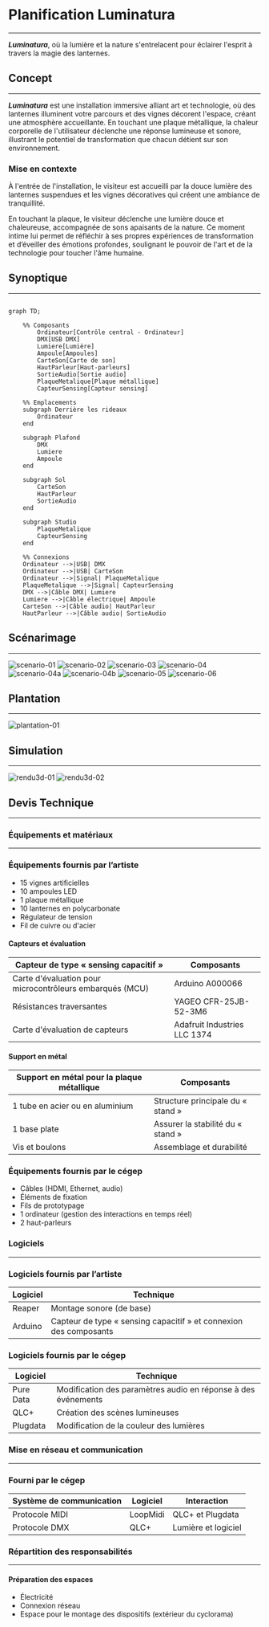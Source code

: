 # Planification Luminatura
---

***Luminatura***, où la lumière et la nature s'entrelacent pour éclairer l'esprit à travers la magie des lanternes.

## Concept
---

***Luminatura*** est une installation immersive alliant art et technologie, où des lanternes illuminent votre parcours et des vignes décorent l'espace, créant une atmosphère accueillante. En touchant une plaque métallique, la chaleur corporelle de l'utilisateur déclenche une réponse lumineuse et sonore, illustrant le potentiel de transformation que chacun détient sur son environnement.

### Mise en contexte

À l'entrée de l'installation, le visiteur est accueilli par la douce lumière des lanternes suspendues et les vignes décoratives qui créent une ambiance de tranquillité.

En touchant la plaque, le visiteur déclenche une lumière douce et chaleureuse, accompagnée de sons apaisants de la nature. Ce moment intime lui permet de réfléchir à ses propres expériences de transformation et d’éveiller des émotions profondes, soulignant le pouvoir de l'art et de la technologie pour toucher l'âme humaine.

## Synoptique
---
```mermaid

graph TD;

    %% Composants
        Ordinateur[Contrôle central - Ordinateur]
        DMX[USB DMX]
        Lumiere[Lumière]
        Ampoule[Ampoules]
        CarteSon[Carte de son]
        HautParleur[Haut-parleurs]
        SortieAudio[Sortie audio]
        PlaqueMetalique[Plaque métallique]
        CapteurSensing[Capteur sensing]

    %% Emplacements
    subgraph Derrière les rideaux
        Ordinateur
    end

    subgraph Plafond
        DMX
        Lumiere
        Ampoule 
    end

    subgraph Sol
        CarteSon
        HautParleur
        SortieAudio
    end

    subgraph Studio
        PlaqueMetalique
        CapteurSensing
    end

    %% Connexions
    Ordinateur -->|USB| DMX
    Ordinateur -->|USB| CarteSon
    Ordinateur -->|Signal| PlaqueMetalique
    PlaqueMetalique -->|Signal| CapteurSensing
    DMX -->|Câble DMX| Lumiere
    Lumiere -->|Câble électrique| Ampoule
    CarteSon -->|Câble audio| HautParleur
    HautParleur -->|Câble audio| SortieAudio

```

## Scénarimage
---
![scenario-01](https://github.com/user-attachments/assets/9aede9dd-d5b6-4808-b45a-95dfe7e4c233)
![scenario-02](https://github.com/user-attachments/assets/04ce7d77-a2de-42be-998f-3d444e2fe6f4)
![scenario-03](https://github.com/user-attachments/assets/d1291c5d-6dbb-418e-a073-022658baba4a)
![scenario-04](https://github.com/user-attachments/assets/9f59cde4-f6aa-4ddd-9897-40f5cf599bc8)
![scenario-04a](https://github.com/user-attachments/assets/2a518ee8-364f-4ba6-b51e-d1ad4614ee29)
![scenario-04b](https://github.com/user-attachments/assets/5b174ecf-6f65-491b-a74e-7dd27ceb3d23)
![scenario-05](https://github.com/user-attachments/assets/43d34f12-878a-479e-88b4-d0d0daf2f5f9)
![scenario-06](https://github.com/user-attachments/assets/5a4d3004-954a-4236-8454-8a070206b60d)

## Plantation
---
![plantation-01](https://github.com/user-attachments/assets/c9210b69-61c2-490e-b207-cd145620a761)

## Simulation
---
![rendu3d-01](https://github.com/user-attachments/assets/f430819c-2b87-4be4-9444-83088abfe75a)
![rendu3d-02](https://github.com/user-attachments/assets/65222d73-c413-46ed-921c-93ff0e1e6542)

## Devis Technique
---
### Équipements et matériaux
---
### Équipements fournis par l’artiste

- 15 vignes artificielles
- 10 ampoules LED 
- 1 plaque métallique 
- 10 lanternes en polycarbonate
- Régulateur de tension
- Fil de cuivre ou d'acier
  
#### Capteurs et évaluation

| Capteur de type « sensing capacitif »                    | Composants                   |
| -------------------------------------------------------- | ---------------------------- |
| Carte d'évaluation pour microcontrôleurs embarqués (MCU) | Arduino A000066              |
| Résistances traversantes                                 | YAGEO CFR-25JB-52-3M6        |
| Carte d'évaluation de capteurs                           | Adafruit Industries LLC 1374 |

#### Support en métal

| Support en métal pour la plaque métallique | Composants                        |
| ------------------------------------------ | --------------------------------- |
| 1 tube en acier ou en aluminium            | Structure principale du « stand » |
| 1 base plate                               | Assurer la stabilité du « stand » |
| Vis et boulons                             | Assemblage et durabilité          |

### Équipements fournis par le cégep

- Câbles (HDMI, Ethernet, audio)
- Éléments de fixation
- Fils de prototypage
- 1 ordinateur (gestion des interactions en temps réel)
- 2 haut-parleurs

### Logiciels 

---
### Logiciels fournis par l’artiste
  
| Logiciel | Technique                                                         |
| -------- | ----------------------------------------------------------------- |
| Reaper   | Montage sonore (de base)                                          |
| Arduino  | Capteur de type « sensing capacitif » et connexion des composants |

### Logiciels fournis par le cégep

| Logiciel  | Technique                                                     |
| --------- | ------------------------------------------------------------- |
| Pure Data | Modification des paramètres audio en réponse à des événements |
| QLC+      | Création des scènes lumineuses                                |
| Plugdata  | Modification de la couleur des lumières                       |

### Mise en réseau et communication

---
### Fourni par le cégep

| Système de communication | Logiciel | Interaction         |
| ------------------------ | -------- | ------------------- |
| Protocole MIDI           | LoopMidi | QLC+ et Plugdata    |
| Protocole DMX            | QLC+     | Lumière et logiciel |

### Répartition des responsabilités
---
#### Préparation des espaces

* Électricité
* Connexion réseau
* Espace pour le montage des dispositifs (extérieur du cyclorama)
